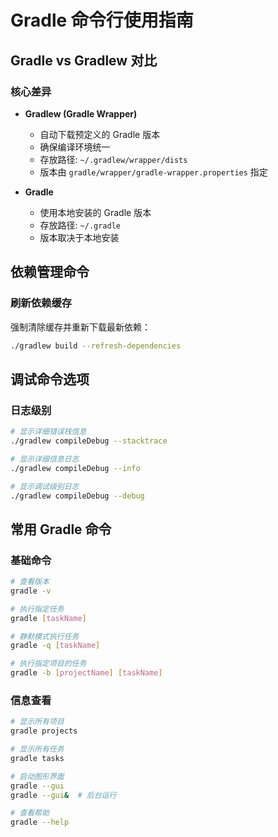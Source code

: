 # Gradle 命令行使用指南

## Gradle vs Gradlew 对比

### 核心差异
- **Gradlew (Gradle Wrapper)**
  - 自动下载预定义的 Gradle 版本
  - 确保编译环境统一
  - 存放路径: `~/.gradlew/wrapper/dists`
  - 版本由 `gradle/wrapper/gradle-wrapper.properties` 指定

- **Gradle**
  - 使用本地安装的 Gradle 版本
  - 存放路径: `~/.gradle`
  - 版本取决于本地安装

## 依赖管理命令

### 刷新依赖缓存
强制清除缓存并重新下载最新依赖：
```bash
./gradlew build --refresh-dependencies
```

## 调试命令选项

### 日志级别
```bash
# 显示详细错误栈信息
./gradlew compileDebug --stacktrace

# 显示详细信息日志
./gradlew compileDebug --info

# 显示调试级别日志
./gradlew compileDebug --debug
```

## 常用 Gradle 命令

### 基础命令
```bash
# 查看版本
gradle -v

# 执行指定任务
gradle [taskName]

# 静默模式执行任务
gradle -q [taskName]

# 执行指定项目的任务
gradle -b [projectName] [taskName]
```

### 信息查看
```bash
# 显示所有项目
gradle projects

# 显示所有任务
gradle tasks

# 启动图形界面
gradle --gui
gradle --gui&  # 后台运行

# 查看帮助
gradle --help
```